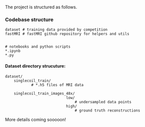 The project is structured as follows.

### Codebase structure
```
dataset # training data provided by competition
fastMRI # fastMRI github repository for helpers and utils


# notebooks and python scripts
*.ipynb 
*.py

```
#### Dataset directory strucuture:

```
dataset/
	singlecoil_train/
			# *.h5 files of MRI data
            
    singlecoil_train_images_48x/
                            low/
                                # undersampled data points
                            high/
                                # ground truth reconstructions              
```

More details coming sooooon!
